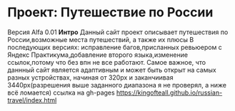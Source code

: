 # Проект: Путешествие по России
Версия Alfa 0.01
**Интро**
Данный сайт проект описывает путешествия по России,возможные места путешествий, а также их плюсы
В последующих версиях: исправление багов,присланных ревьюером с Яндекс Практикума,добавление второго языка,изменение ссылок,потому что без впн не все работают.
Самое важное, что даннный сайт является адаптивным и может быть открыт на самых разных устройствах, начиная от 320px и заканчиивая 3440px(разрешения выше заданного диапазона я не проверял, а ниже всё ломается)
ссылка на gh-pages https://kingofteall.github.io/russian-travel/index.html
